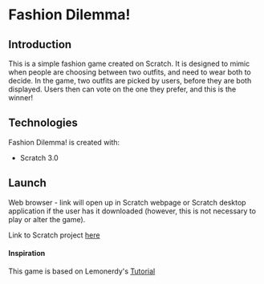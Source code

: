# Fashion Dilemma!

## Introduction
This is a simple fashion game created on Scratch. It is designed to mimic when people are choosing between two outfits, and need to wear both to decide. In the game, two outfits are picked by users, before they are both displayed. Users then can vote on the one they prefer, and this is the winner!

## Technologies
Fashion Dilemma! is created with:
* Scratch 3.0 

## Launch
Web browser - link will open up in Scratch webpage or Scratch desktop application if the user has it downloaded (however, this is not necessary to play or alter the game). 

Link to Scratch project [here](https://scratch.mit.edu/projects/725522286/) 


#### Inspiration
This game is based on Lemonerdy's [Tutorial](https://www.youtube.com/watch?v=pQErdUqmNlA)
